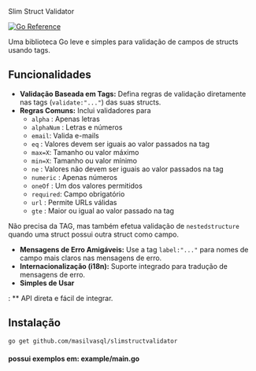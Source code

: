 Slim Struct Validator

[![Go Reference](https://pkg.go.dev/badge/github.com/masilvasql/slimstructvalidator.svg)](https://pkg.go.dev/github.com/masilvasql/slimstructvalidator)

Uma biblioteca Go leve e simples para validação de campos de structs usando tags.

## Funcionalidades

*   **Validação Baseada em Tags:** Defina regras de validação diretamente nas tags (`validate:"..."`) das suas structs.
*   **Regras Comuns:** Inclui validadores para 
    * `alpha` : Apenas letras
    * `alphaNum` : Letras e números
    * `email`: Valida e-mails
    * `eq` : Valores devem ser iguais ao valor passados na tag
    * `max=X`: Tamanho ou valor máximo
    * `min=X`: Tamanho ou valor mínimo
    * `ne` : Valores não devem ser iguais ao valor passados na tag
    * `numeric` : Apenas números
    * `oneOf` : Um dos valores permitidos
    * `required`: Campo obrigatório
    * `url` : Permite URLs válidas
    * `gte` : Maior ou igual ao valor passado na tag

Não precisa da TAG, mas também efetua validação de `nestedstructure` quando uma struct possui outra struct como campo.


*   **Mensagens de Erro Amigáveis:** Use a tag `label:"..."` para nomes de campo mais claros nas mensagens de erro.
*   **Internacionalização (i18n):** Suporte integrado para tradução de mensagens de erro.
*   **Simples de Usar**

: ** API direta e fácil de integrar.

## Instalação

```bash
go get github.com/masilvasql/slimstructvalidator
```

#### possui exemplos em: example/main.go